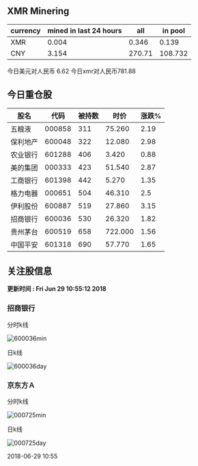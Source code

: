 ## XMR Minering

|currency|mined in last 24 hours|all|in pool|
|---|---|---|---|
|XMR|0.004|0.346|0.139|
|CNY|3.154|270.71|108.732|

今日美元对人民币 6.62	今日xmr对人民币781.88


## 今日重仓股 

|股名|代码|被持数|时价|涨跌%|
|---|---|---|---|---|
|五粮液|000858|311|75.260|2.19|
|保利地产|600048|322|12.080|2.98|
|农业银行|601288|406|3.420|0.88|
|美的集团|000333|423|51.540|2.87|
|工商银行|601398|442|5.270|1.35|
|格力电器|000651|504|46.310|2.5|
|伊利股份|600887|519|27.860|3.15|
|招商银行|600036|530|26.320|1.82|
|贵州茅台|600519|658|722.000|1.56|
|中国平安|601318|690|57.770|1.65|

## 关注股信息
**更新时间 : Fri Jun 29 10:55:12 2018**
### 招商银行 
分时k线

![600036min](http://image.sinajs.cn/newchart/min/n/sh600036.gif)

日k线

![600036day](http://image.sinajs.cn/newchart/daily/n/sh600036.gif)

### 京东方Ａ 
分时k线

![000725min](http://image.sinajs.cn/newchart/min/n/sz000725.gif)

日k线

![000725day](http://image.sinajs.cn/newchart/daily/n/sz000725.gif)

2018-06-29 10:55